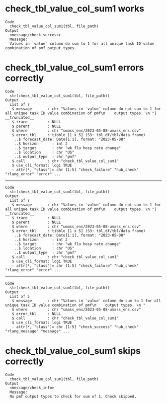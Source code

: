# check_tbl_value_col_sum1 works

    Code
      check_tbl_value_col_sum1(tbl, file_path)
    Output
      <message/check_success>
      Message:
      Values in `value` column do sum to 1 for all unique task ID value combination of pmf output types.

# check_tbl_value_col_sum1 errors correctly

    Code
      str(check_tbl_value_col_sum1(tbl, file_path))
    Output
      List of 7
       $ message       : chr "Values in `value` column do not sum to 1 for all unique task ID value combination of pmf\n    output types. \n "| __truncated__
       $ trace         : NULL
       $ parent        : NULL
       $ where         : chr "umass_ens/2023-05-08-umass_ens.csv"
       $ error_tbl     : tibble [1 x 5] (S3: tbl_df/tbl/data.frame)
        ..$ forecast_date: Date[1:1], format: "2023-05-08"
        ..$ horizon      : int 2
        ..$ target       : chr "wk flu hosp rate change"
        ..$ location     : chr "US"
        ..$ output_type  : chr "pmf"
       $ call          : chr "check_tbl_value_col_sum1"
       $ use_cli_format: logi TRUE
       - attr(*, "class")= chr [1:5] "check_failure" "hub_check" "rlang_error" "error" ...

---

    Code
      str(check_tbl_value_col_sum1(tbl, file_path))
    Output
      List of 7
       $ message       : chr "Values in `value` column do not sum to 1 for all unique task ID value combination of pmf\n    output types. \n "| __truncated__
       $ trace         : NULL
       $ parent        : NULL
       $ where         : chr "umass_ens/2023-05-08-umass_ens.csv"
       $ error_tbl     : tibble [1 x 5] (S3: tbl_df/tbl/data.frame)
        ..$ forecast_date: Date[1:1], format: "2023-05-08"
        ..$ horizon      : int 2
        ..$ target       : chr "wk flu hosp rate change"
        ..$ location     : chr "US"
        ..$ output_type  : chr "pmf"
       $ call          : chr "check_tbl_value_col_sum1"
       $ use_cli_format: logi TRUE
       - attr(*, "class")= chr [1:5] "check_failure" "hub_check" "rlang_error" "error" ...

---

    Code
      str(check_tbl_value_col_sum1(tbl, file_path))
    Output
      List of 5
       $ message       : chr "Values in `value` column do sum to 1 for all unique task ID value combination of pmf\n    output types. \n "
       $ where         : chr "umass_ens/2023-05-08-umass_ens.csv"
       $ error_tbl     : NULL
       $ call          : chr "check_tbl_value_col_sum1"
       $ use_cli_format: logi TRUE
       - attr(*, "class")= chr [1:5] "check_success" "hub_check" "rlang_message" "message" ...

# check_tbl_value_col_sum1 skips correctly

    Code
      check_tbl_value_col_sum1(tbl, file_path)
    Output
      <message/check_info>
      Message:
      No pmf output types to check for sum of 1. Check skipped.

